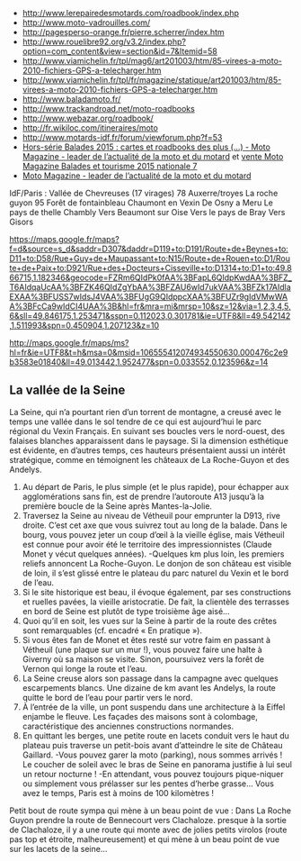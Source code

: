 - http://www.lerepairedesmotards.com/roadbook/index.php
- http://www.moto-vadrouilles.com/
- http://pagesperso-orange.fr/pierre.scherrer/index.htm
- http://www.rouelibre92.org/v3.2/index.php?option=com_content&view=section&id=7&Itemid=58
- http://www.viamichelin.fr/tpl/mag6/art201003/htm/85-virees-a-moto-2010-fichiers-GPS-a-telecharger.htm
- http://www.viamichelin.fr/tpl/fr/magazine/statique/art201003/htm/85-virees-a-moto-2010-fichiers-GPS-a-telecharger.htm
- http://www.baladamoto.fr/
- http://www.trackandroad.net/moto-roadbooks
- http://www.webazar.org/roadbook/
- http://fr.wikiloc.com/itineraires/moto
- http://www.motards-idf.fr/forum/viewforum.php?f=53
- [Hors-série Balades 2015 : cartes et roadbooks des plus (...) - Moto Magazine - leader de l’actualité de la moto et du motard](http://www.motomag.com/Hors-serie-Balades-2015-cartes-et-roadbooks-des-plus-belles-routes-de-France.html) et [vente Moto Magazine Balades et tourisme 2015 nationale 7](http://boutique.motomag.com/guides-hors-series/885-moto-magazine-hors-serie-balades-2015.html)
- [Moto Magazine - leader de l’actualité de la moto et du motard](http://www.motomag.com/-Agenda-moto-clubs-manifestations-rassemblements-competitions-bourses-.html)

IdF/Paris :
Vallée de Chevreuses (17 virages) 78
Auxerre/troyes
La roche guyon 95
Forêt de fontainbleau
Chaumont en Vexin
De Osny a Meru
Le pays de thelle
Chambly
Vers Beaumont sur Oise
Vers le pays de Bray
Vers Gisors

https://maps.google.fr/maps?f=d&source=s_d&saddr=D307&daddr=D119+to:D191/Route+de+Beynes+to:D11+to:D58/Rue+Guy+de+Maupassant+to:N15/Route+de+Rouen+to:D1/Route+de+Paix+to:D921/Rue+des+Docteurs+Cisseville+to:D1314+to:D1+to:49.866715,1.182346&geocode=FZRm6QIdPk0fAA%3BFapL6QIdpKwdAA%3BFZ_T6AIdqaUcAA%3BFZK46QIdZgYbAA%3BFZAU6wId7ukVAA%3BFZk17AIdlaEXAA%3BFUSS7wIdsJ4VAA%3BFUgG9QIdppcXAA%3BFUZr9gIdVMwWAA%3BFcCa9wIdCI4UAA%3B&hl=fr&mra=mi&mrsp=10&sz=12&via=1,2,3,4,5,6&sll=49.846175,1.253471&sspn=0.112023,0.301781&ie=UTF8&ll=49.542142,1.511993&spn=0.450904,1.207123&z=10

http://maps.google.fr/maps/ms?hl=fr&ie=UTF8&t=h&msa=0&msid=106555412074934550630.000476c2e9b3583e01840&ll=49.013442,1.952477&spn=0.033552,0.123596&z=14

## La vallée de la Seine

La Seine, qui n’a pourtant rien d’un torrent de montagne, a creusé avec le temps une vallée dans le sol tendre de ce qui est aujourd’hui le parc régional du Vexin Français. En suivant ses boucles vers le nord-ouest, des falaises blanches apparaissent dans le paysage. Si la dimension esthétique est évidente, en d’autres temps, ces hauteurs présentaient aussi un intérêt stratégique, comme en témoignent les châteaux de La Roche-Guyon et des Andelys.

1. Au départ de Paris, le plus simple (et le plus rapide), pour échapper aux agglomérations sans fin, est de prendre l’autoroute A13 jusqu’à la première boucle de la Seine après Mantes-la-Jolie.
2. Traversez la Seine au niveau de Vétheuil pour emprunter la D913, rive droite. C’est cet axe que vous suivrez tout au long de la balade. Dans le bourg, vous pouvez jeter un coup d’œil à la vieille église, mais Vétheuil est connue pour avoir été le territoire des impressionnistes (Claude Monet y vécut quelques années). -Quelques km plus loin, les premiers reliefs annoncent La Roche-Guyon. Le donjon de son château est visible de loin, il s’est glissé entre le plateau du parc naturel du Vexin et le bord de l’eau.
3. Si le site historique est beau, il évoque également, par ses constructions et ruelles pavées, la vieille aristocratie. De fait, la clientèle des terrasses en bord de Seine est plutôt de type troisième âge aisé…
4. Quoi qu’il en soit, les vues sur la Seine à partir de la route des crêtes sont remarquables (cf. encadré « En pratique »).
5. Si vous êtes fan de Monet et êtes resté sur votre faim en passant à Vétheuil (une plaque sur un mur !), vous pouvez faire une halte à Giverny où sa maison se visite. Sinon, poursuivez vers la forêt de Vernon qui longe la route et l’eau.
6. La Seine creuse alors son passage dans la campagne avec quelques escarpements blancs. Une dizaine de km avant les Andelys, la route quitte le bord de l’eau pour partir vers le nord.
7. À l’entrée de la ville, un pont suspendu dans une architecture à la Eiffel enjambe le fleuve. Les façades des maisons sont à colombage, caractéristique des anciennes constructions normandes.
8. En quittant les berges, une petite route en lacets conduit vers le haut du plateau puis traverse un petit-bois avant d’atteindre le site de Château Gaillard. -Vous pouvez garer la moto (parking), nous sommes arrivés ! Le coucher de soleil avec le bras de Seine en panorama justifie à lui seul un retour nocturne ! -En attendant, vous pouvez toujours pique-niquer ou simplement vous prélasser sur les pentes d’herbe grasse… Vous avez le temps, Paris est à moins de 100 kilomètres !

Petit bout de route sympa qui mène à un beau point de vue : Dans La Roche Guyon prendre la route de Bennecourt vers Clachaloze. presque à la sortie de Clachaloze, il y a une route qui monte avec de jolies petits virolos (route pas top et étroite, malheureusement) et qui mène à un beau point de vue sur les lacets de la seine...
